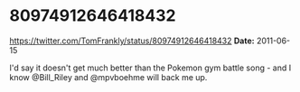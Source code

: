 # 80974912646418432
https://twitter.com/TomFrankly/status/80974912646418432
**Date:** 2011-06-15

I'd say it doesn't get much better than the Pokemon gym battle song - and I know @Bill_Riley and @mpvboehme will back me up.
